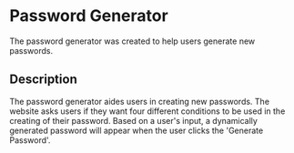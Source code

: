 # Password Generator

The password generator was created to help users generate new passwords.


## Description

The password generator aides users in creating new passwords. The website asks users if they want four different conditions to be used in the creating of their password. Based on a user's input, a dynamically generated password will appear when the user clicks the 'Generate Password'.
